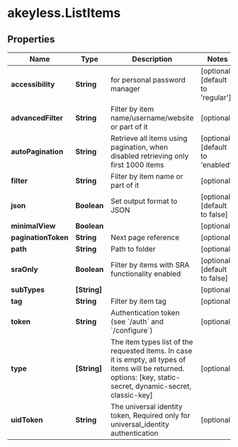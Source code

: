 # akeyless.ListItems

## Properties

Name | Type | Description | Notes
------------ | ------------- | ------------- | -------------
**accessibility** | **String** | for personal password manager | [optional] [default to &#39;regular&#39;]
**advancedFilter** | **String** | Filter by item name/username/website or part of it | [optional] 
**autoPagination** | **String** | Retrieve all items using pagination, when disabled retrieving only first 1000 items | [optional] [default to &#39;enabled&#39;]
**filter** | **String** | Filter by item name or part of it | [optional] 
**json** | **Boolean** | Set output format to JSON | [optional] [default to false]
**minimalView** | **Boolean** |  | [optional] 
**paginationToken** | **String** | Next page reference | [optional] 
**path** | **String** | Path to folder | [optional] 
**sraOnly** | **Boolean** | Filter by items with SRA functionality enabled | [optional] [default to false]
**subTypes** | **[String]** |  | [optional] 
**tag** | **String** | Filter by item tag | [optional] 
**token** | **String** | Authentication token (see &#x60;/auth&#x60; and &#x60;/configure&#x60;) | [optional] 
**type** | **[String]** | The item types list of the requested items. In case it is empty, all types of items will be returned. options: [key, static-secret, dynamic-secret, classic-key] | [optional] 
**uidToken** | **String** | The universal identity token, Required only for universal_identity authentication | [optional] 


